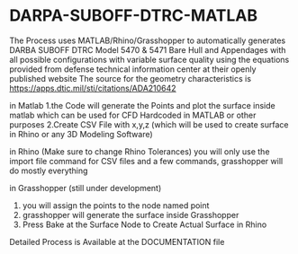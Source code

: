 # DARPA-SUBOFF-DTRC-MATLAB
The Process uses MATLAB/Rhino/Grasshopper to automatically generates DARBA SUBOFF DTRC Model 5470 &amp; 5471 Bare Hull and Appendages with all possible configurations with variable surface quality using the equations provided from defense technical information center at their openly published website 
The source for the geometry characteristics is
https://apps.dtic.mil/sti/citations/ADA210642

in Matlab 
1.the Code will generate the Points and plot the surface inside matlab which can be used for CFD Hardcoded in MATLAB or other purposes
2.Create CSV File with x,y,z (which will be used to create surface in Rhino or any 3D Modeling Software)

in Rhino (Make sure to change Rhino Tolerances)
you will only use the import file command for CSV files and a few commands, grasshopper will do mostly everything

in Grasshopper (still under development)
1. you will assign the points to the node named point
2. grasshopper will generate the surface inside Grasshopper
3. Press Bake at the Surface Node to Create Actual Surface in Rhino

Detailed Process is Available at the DOCUMENTATION file
